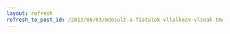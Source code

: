 ```yaml
---
layout: refresh
refresh_to_post_id: /2013/06/03/mdosult-a-fiatalok-vllalkozv-vlsnak-tmogatsa-rdekben-kirt-plyzat-benyjtsi-ideje
---
```

